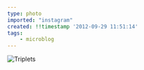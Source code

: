 ```yaml
---
type: photo
imported: "instagram"
created: !!timestamp '2012-09-29 11:51:14'
tags:
    - microblog
---
```

![Triplets](/media/images/photos/2012/09/9a4447e740f07481d684dba4afc316cd.jpg)

